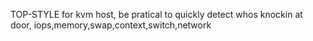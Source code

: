 TOP-STYLE for kvm host, be pratical to quickly detect whos knockin at door, iops,memory,swap,context,switch,network
